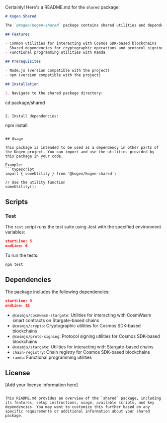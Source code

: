 Certainly! Here's a README.md for the `shared` package:

```markdown:package/shared/README.md
# Kogen Shared

The `@kogen/kogen-shared` package contains shared utilities and dependencies used across the Kogen project.

## Features

- Common utilities for interacting with Cosmos SDK-based blockchains
- Shared dependencies for cryptographic operations and protocol signing
- Functional programming utilities with Ramda

## Prerequisites

- Node.js (version compatible with the project)
- npm (version compatible with the project)

## Installation

1. Navigate to the shared package directory:
   ```
   cd package/shared
   ```

2. Install dependencies:
   ```
   npm install
   ```

## Usage

This package is intended to be used as a dependency in other parts of the Kogen project. You can import and use the utilities provided by this package in your code.

Example:
```typescript
import { someUtility } from '@kogen/kogen-shared';

// Use the utility function
someUtility();
```

## Scripts

### Test

The `test` script runs the test suite using Jest with the specified environment variables:
```json:package/shared/package.json
startLine: 5
endLine: 6
```

To run the tests:
```
npm test
```

## Dependencies

The package includes the following dependencies:
```json:package/shared/package.json
startLine: 9
endLine: 15
```

- `@cosmjs/cosmwasm-stargate`: Utilities for interacting with CosmWasm smart contracts on Stargate-based chains
- `@cosmjs/crypto`: Cryptographic utilities for Cosmos SDK-based blockchains
- `@cosmjs/proto-signing`: Protocol signing utilities for Cosmos SDK-based blockchains
- `@cosmjs/stargate`: Utilities for interacting with Stargate-based chains
- `chain-registry`: Chain registry for Cosmos SDK-based blockchains
- `ramda`: Functional programming utilities

## License

[Add your license information here]
```

This README.md provides an overview of the `shared` package, including its features, setup instructions, usage, available scripts, and key dependencies. You may want to customize this further based on any specific requirements or additional information about your shared package.
